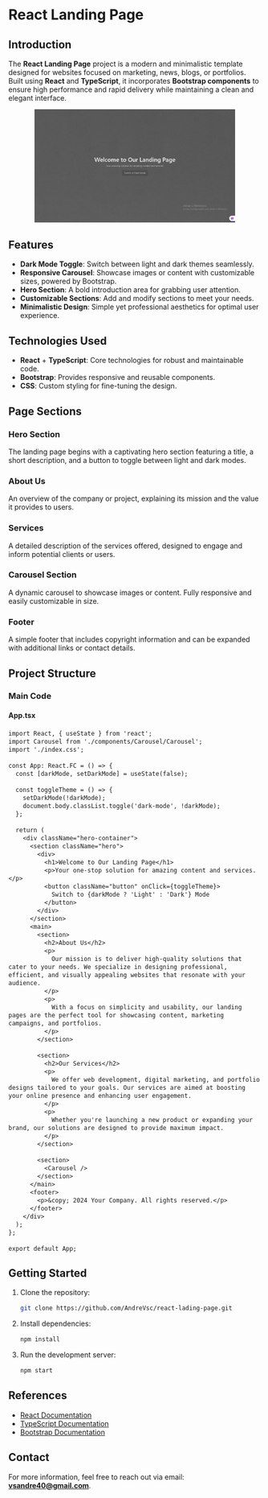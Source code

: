# React Landing Page

## Introduction

The **React Landing Page** project is a modern and minimalistic template designed for websites focused on marketing, news, blogs, or portfolios. Built using **React** and **TypeScript**, it incorporates **Bootstrap components** to ensure high performance and rapid delivery while maintaining a clean and elegant interface.

<p align="center">
  <img src="./preview.png" alt="React Landing Page" width="400">
</p>

## Features

- **Dark Mode Toggle**: Switch between light and dark themes seamlessly.
- **Responsive Carousel**: Showcase images or content with customizable sizes, powered by Bootstrap.
- **Hero Section**: A bold introduction area for grabbing user attention.
- **Customizable Sections**: Add and modify sections to meet your needs.
- **Minimalistic Design**: Simple yet professional aesthetics for optimal user experience.

## Technologies Used

- **React** + **TypeScript**: Core technologies for robust and maintainable code.
- **Bootstrap**: Provides responsive and reusable components.
- **CSS**: Custom styling for fine-tuning the design.

## Page Sections

### Hero Section
The landing page begins with a captivating hero section featuring a title, a short description, and a button to toggle between light and dark modes.

### About Us
An overview of the company or project, explaining its mission and the value it provides to users.

### Services
A detailed description of the services offered, designed to engage and inform potential clients or users.

### Carousel Section
A dynamic carousel to showcase images or content. Fully responsive and easily customizable in size.

### Footer
A simple footer that includes copyright information and can be expanded with additional links or contact details.

## Project Structure

### Main Code

#### App.tsx
```tsx
import React, { useState } from 'react';
import Carousel from './components/Carousel/Carousel';
import './index.css';

const App: React.FC = () => {
  const [darkMode, setDarkMode] = useState(false);

  const toggleTheme = () => {
    setDarkMode(!darkMode);
    document.body.classList.toggle('dark-mode', !darkMode);
  };

  return (
    <div className="hero-container">
      <section className="hero">
        <div>
          <h1>Welcome to Our Landing Page</h1>
          <p>Your one-stop solution for amazing content and services.</p>
          <button className="button" onClick={toggleTheme}>
            Switch to {darkMode ? 'Light' : 'Dark'} Mode
          </button>
        </div>
      </section>
      <main>
        <section>
          <h2>About Us</h2>
          <p>
            Our mission is to deliver high-quality solutions that cater to your needs. We specialize in designing professional, efficient, and visually appealing websites that resonate with your audience.
          </p>
          <p>
            With a focus on simplicity and usability, our landing pages are the perfect tool for showcasing content, marketing campaigns, and portfolios.
          </p>
        </section>

        <section>
          <h2>Our Services</h2>
          <p>
            We offer web development, digital marketing, and portfolio designs tailored to your goals. Our services are aimed at boosting your online presence and enhancing user engagement.
          </p>
          <p>
            Whether you're launching a new product or expanding your brand, our solutions are designed to provide maximum impact.
          </p>
        </section>

        <section>
          <Carousel />
        </section>
      </main>
      <footer>
        <p>&copy; 2024 Your Company. All rights reserved.</p>
      </footer>
    </div>
  );
};

export default App;
```

## Getting Started

1. Clone the repository:
   ```bash
   git clone https://github.com/AndreVsc/react-lading-page.git
   ```
2. Install dependencies:
   ```bash
   npm install
   ```
3. Run the development server:
   ```bash
   npm start
   ```

## References

- [React Documentation](https://reactjs.org/docs/getting-started.html)
- [TypeScript Documentation](https://www.typescriptlang.org/docs/)
- [Bootstrap Documentation](https://getbootstrap.com/docs/)

## Contact

For more information, feel free to reach out via email: **vsandre40@gmail.com**.
